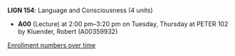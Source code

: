 **LIGN 154**: Language and Consciousness (4 units)

- **A00** (Lecture) at 2:00 pm–3:20 pm on Tuesday, Thursday at PETER 102 by Kluender, Robert (A00359932)

[Enrollment numbers over time](./LIGN154.tsv)
